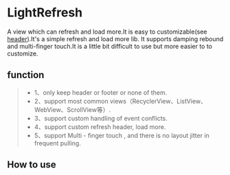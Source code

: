 # LightRefresh
A view which can refresh and load more.It is easy to customizable(see [header](https://github.com/BLCodes/LightRefresh/tree/master/header)).It's a simple refresh and load more lib.
It supports damping rebound and multi-finger touch.It is a little bit difficult to use but more easier to to customize.
## function
>* 1、only keep header or footer or none of them.
>* 2、support most common views（RecyclerView、ListView、WebView、ScrollView等）.
>* 3、support custom handling of event conflicts.
>* 4、support custom refresh header, load more.
>* 5、support Multi - finger touch , and there is no layout jitter in frequent pulling.
## How to use
